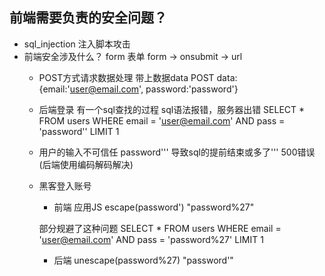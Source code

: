 ## 前端需要负责的安全问题？

- sql_injection 注入脚本攻击
- 前端安全涉及什么？ form 表单
  form -> onsubmit -> url
  - POST方式请求数据处理 带上数据data
    POST data:{email:'user@email.com', password:'password'}

  - 后端登录 有一个sql查找的过程
    sql语法报错，服务器出错
      SELECT *
      FROM users
      WHERE email = 'user@email.com'
      AND pass  = 'password'' LIMIT 1

  - 用户的输入不可信任 password''' 导致sql的提前结束或多了''' 500错误 (后端使用编码解码解决)
  - 黑客登入账号

    - 前端 应用JS escape(password') "password%27"
    
    部分规避了这种问题
      SELECT *
      FROM users
      WHERE email = 'user@email.com'
      AND pass  = 'password%27' LIMIT 1
    
    - 后端 unescape(password%27) "password'"

